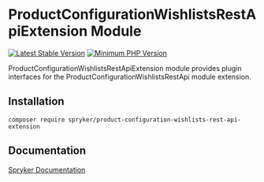 # ProductConfigurationWishlistsRestApiExtension Module
[![Latest Stable Version](https://poser.pugx.org/spryker/product-configuration-wishlists-rest-api-extension/v/stable.svg)](https://packagist.org/packages/spryker/product-configuration-wishlists-rest-api-extension)
[![Minimum PHP Version](https://img.shields.io/badge/php-%3E%3D%208.2-8892BF.svg)](https://php.net/)

ProductConfigurationWishlistsRestApiExtension module provides plugin interfaces for the ProductConfigurationWishlistsRestApi module extension.

## Installation

```
composer require spryker/product-configuration-wishlists-rest-api-extension
```

## Documentation

[Spryker Documentation](https://docs.spryker.com)
